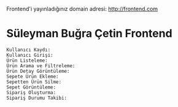 Frontend'i yayınladığınız domain adresi: http://frontend.com

# Süleyman Buğra Çetin Frontend #

    Kullanıcı Kaydı: 
    Kullanıcı Girişi: 
    Ürün Listeleme: 
    Ürün Arama ve Filtreleme: 
    Ürün Detay Görüntüleme: 
    Sepete Ürün Ekleme: 
    Sepetten Ürün Silme: 
    Sepet Görüntüleme: 
    Sipariş Oluşturma: 
    Sipariş Durumu Takibi: 

